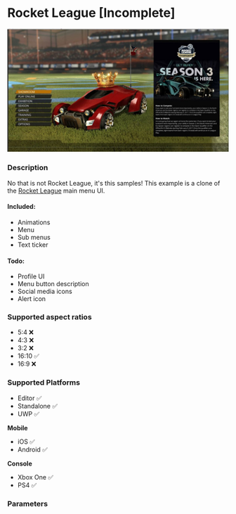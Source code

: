 # Rocket League [Incomplete]
![Rocket League demo image](./readme-image.jpg)
### Description
No that is not Rocket League, it's this samples! This example is a clone of the [Rocket League](https://en.wikipedia.org/wiki/Rocket_League) main menu UI. 

#### Included: 
* Animations
* Menu
* Sub menus
* Text ticker

#### Todo:
* Profile UI
* Menu button description
* Social media icons
* Alert icon

### Supported aspect ratios
* 5:4 ❌
* 4:3 ❌
* 3:2 ❌
* 16:10 ✅
* 16:9 ❌

### Supported Platforms
* Editor ✅
* Standalone ✅
* UWP ✅

**Mobile**
* iOS ✅
* Android ✅

**Console**
* Xbox One ✅
* PS4 ✅

### Parameters

